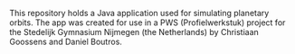 This repository holds a Java application used for simulating planetary orbits.
The app was created for use in a PWS (Profielwerkstuk) project for the Stedelijk Gymnasium Nijmegen (the Netherlands) by Christiaan Goossens and Daniel Boutros.
